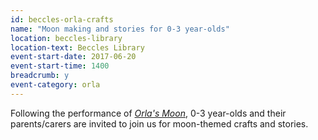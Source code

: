 ```yaml
---
id: beccles-orla-crafts
name: "Moon making and stories for 0-3 year-olds"
location: beccles-library
location-text: Beccles Library
event-start-date: 2017-06-20
event-start-time: 1400
breadcrumb: y
event-category: orla
---
```


Following the performance of [<cite>Orla's Moon</cite>](/events/beccles-2017-06-20-orlas-moon/), 0-3 year-olds and their parents/carers are invited to join us for moon-themed crafts and stories.
